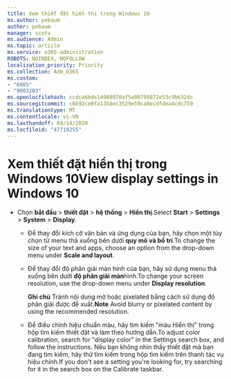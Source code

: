 ```yaml
---
title: Xem thiết đặt hiển thị trong Windows 10
ms.author: pebaum
author: pebaum
manager: scotv
ms.audience: Admin
ms.topic: article
ms.service: o365-administration
ROBOTS: NOINDEX, NOFOLLOW
localization_priority: Priority
ms.collection: Adm_O365
ms.custom:
- "6005"
- "9003203"
ms.openlocfilehash: ccdca6bde14980970af5e00798872e53c9b632dc
ms.sourcegitcommit: c6692ce0fa1358ec3529e59ca0ecdfdea4cdc759
ms.translationtype: MT
ms.contentlocale: vi-VN
ms.lasthandoff: 09/14/2020
ms.locfileid: "47719255"
---
```

# <a name="view-display-settings-in-windows-10"></a><span data-ttu-id="6a073-102">Xem thiết đặt hiển thị trong Windows 10</span><span class="sxs-lookup"><span data-stu-id="6a073-102">View display settings in Windows 10</span></span>

- <span data-ttu-id="6a073-103">Chọn **bắt đầu**   >  **thiết đặt**   >  **hệ thống**  >  **Hiển thị**.</span><span class="sxs-lookup"><span data-stu-id="6a073-103">Select **Start**  > **Settings**  > **System** > **Display**.</span></span>
    -  <span data-ttu-id="6a073-104">Để thay đổi kích cỡ văn bản và ứng dụng của bạn, hãy chọn một tùy chọn từ menu thả xuống bên dưới  **quy mô và bố trí**.</span><span class="sxs-lookup"><span data-stu-id="6a073-104">To change the size of your text and apps, choose an option from the drop-down menu under  **Scale and layout**.</span></span>
    - <span data-ttu-id="6a073-105">Để thay đổi độ phân giải màn hình của bạn, hãy sử dụng menu thả xuống bên dưới **độ phân giải màn**hình.</span><span class="sxs-lookup"><span data-stu-id="6a073-105">To change your screen resolution, use the drop-down menu under **Display resolution**.</span></span>
     
      <span data-ttu-id="6a073-106">**Ghi chú** Tránh nội dung mờ hoặc pixelated bằng cách sử dụng độ phân giải được đề xuất.</span><span class="sxs-lookup"><span data-stu-id="6a073-106">**Note** Avoid blurry or pixelated content by using the recommended resolution.</span></span>
    - <span data-ttu-id="6a073-107">Để điều chỉnh hiệu chuẩn màu, hãy tìm kiếm "màu Hiển thị" trong hộp tìm kiếm thiết đặt và làm theo hướng dẫn.</span><span class="sxs-lookup"><span data-stu-id="6a073-107">To adjust color calibration, search for "display color" in the Settings search box, and follow the instructions.</span></span> <span data-ttu-id="6a073-108">Nếu bạn không nhìn thấy thiết đặt mà bạn đang tìm kiếm, hãy thử tìm kiếm trong hộp tìm kiếm trên thanh tác vụ hiệu chỉnh.</span><span class="sxs-lookup"><span data-stu-id="6a073-108">If you don't see a setting you're looking for, try searching for it in the search box on the Calibrate taskbar.</span></span>